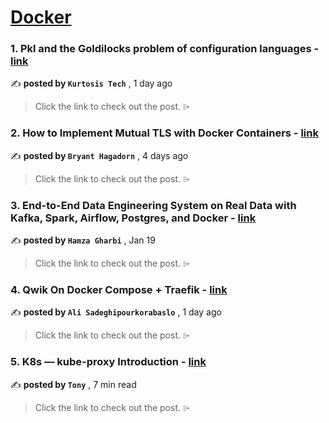 
<h1><a href=https://medium.com/tag/docker/recommended target="_blank" rel="noopener noreferrer">Docker</a></h1>
<h3>1. Pkl and the Goldilocks problem of configuration languages - <a href=https://medium.com/kurtosis-tech/pkl-and-the-goldilocks-problem-of-configuration-languages-dc36621e102a?source=tag_recommended_feed---------0-84----------docker----------98de8883_c6fc_4238_b380_d05735aa369c------- target="_blank" rel="noopener noreferrer">link</a></h3>

✍️ **posted by `Kurtosis Tech`** <date> , 1 day ago</date>

<blockquote>Click the link to check out the post. ⌲</blockquote>

<h3>2. How to Implement Mutual TLS with Docker Containers - <a href=https://medium.com/itnext/how-to-implement-mutual-tls-with-docker-containers-1546a2eab38b?source=tag_recommended_feed---------1-107----------docker----------98de8883_c6fc_4238_b380_d05735aa369c------- target="_blank" rel="noopener noreferrer">link</a></h3>

✍️ **posted by `Bryant Hagadorn`** <date> , 4 days ago</date>

<blockquote>Click the link to check out the post. ⌲</blockquote>

<h3>3. End-to-End Data Engineering System on Real Data with Kafka, Spark, Airflow, Postgres, and Docker - <a href=https://medium.com/towardsdev/end-to-end-data-engineering-system-on-real-data-with-kafka-spark-airflow-postgres-and-docker-a70e18df4090?source=tag_recommended_feed---------2-85----------docker----------98de8883_c6fc_4238_b380_d05735aa369c------- target="_blank" rel="noopener noreferrer">link</a></h3>

✍️ **posted by `Hamza Gharbi`** <date> , Jan 19</date>

<blockquote>Click the link to check out the post. ⌲</blockquote>

<h3>4. Qwik On Docker Compose + Traefik - <a href=https://medium.com/@alisade/qwik-js-on-docker-compose-traefik-46fe144d16cd?source=tag_recommended_feed---------3-84----------docker----------98de8883_c6fc_4238_b380_d05735aa369c------- target="_blank" rel="noopener noreferrer">link</a></h3>

✍️ **posted by `Ali Sadeghipourkorabaslo`** <date> , 1 day ago</date>

<blockquote>Click the link to check out the post. ⌲</blockquote>

<h3>5. K8s — kube-proxy Introduction - <a href=https://medium.com/@tonylixu/k8s-kube-proxy-introduction-c847915efe57?source=tag_recommended_feed---------4-107----------docker----------98de8883_c6fc_4238_b380_d05735aa369c------- target="_blank" rel="noopener noreferrer">link</a></h3>

✍️ **posted by `Tony`** <date> , 7 min read</date>

<blockquote>Click the link to check out the post. ⌲</blockquote>

